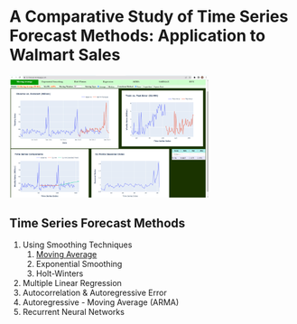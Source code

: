 # A Comparative Study of Time Series Forecast Methods: Application to Walmart Sales

<img src="https://github.com/nphan20181/time_series_forecast/blob/main/images/ts-forecast-web-page.png" width="70%" height="70%" />

## Time Series Forecast Methods

1. Using Smoothing Techniques
   1. [Moving Average](https://github.com/nphan20181/time_series_forecast/blob/main/module/ma_model.py)
   1. Exponential Smoothing
   1. Holt-Winters
1. Multiple Linear Regression
1. Autocorrelation & Autoregressive Error
1. Autoregressive - Moving Average (ARMA)
1. Recurrent Neural Networks

